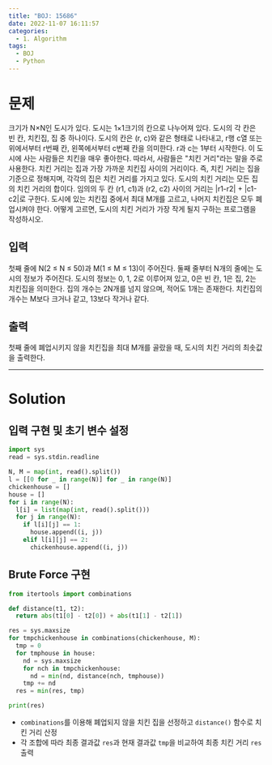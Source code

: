 ```yaml
---
title: "BOJ: 15686"
date: 2022-11-07 16:11:57
categories:
  - 1. Algorithm
tags:
  - BOJ
  - Python
---
```


# 문제

크기가 N×N인 도시가 있다. 도시는 1×1크기의 칸으로 나누어져 있다. 도시의 각 칸은 빈 칸, 치킨집, 집 중 하나이다. 도시의 칸은 (r, c)와 같은 형태로 나타내고, r행 c열 또는 위에서부터 r번째 칸, 왼쪽에서부터 c번째 칸을 의미한다. r과 c는 1부터 시작한다.
이 도시에 사는 사람들은 치킨을 매우 좋아한다. 따라서, 사람들은 "치킨 거리"라는 말을 주로 사용한다. 치킨 거리는 집과 가장 가까운 치킨집 사이의 거리이다. 즉, 치킨 거리는 집을 기준으로 정해지며, 각각의 집은 치킨 거리를 가지고 있다. 도시의 치킨 거리는 모든 집의 치킨 거리의 합이다.
임의의 두 칸 (r1, c1)과 (r2, c2) 사이의 거리는 |r1-r2| + |c1-c2|로 구한다.
도시에 있는 치킨집 중에서 최대 M개를 고르고, 나머지 치킨집은 모두 폐업시켜야 한다. 어떻게 고르면, 도시의 치킨 거리가 가장 작게 될지 구하는 프로그램을 작성하시오.

## 입력

첫째 줄에 N(2 ≤ N ≤ 50)과 M(1 ≤ M ≤ 13)이 주어진다.
둘째 줄부터 N개의 줄에는 도시의 정보가 주어진다.
도시의 정보는 0, 1, 2로 이루어져 있고, 0은 빈 칸, 1은 집, 2는 치킨집을 의미한다. 집의 개수는 2N개를 넘지 않으며, 적어도 1개는 존재한다. 치킨집의 개수는 M보다 크거나 같고, 13보다 작거나 같다.

## 출력

첫째 줄에 폐업시키지 않을 치킨집을 최대 M개를 골랐을 때, 도시의 치킨 거리의 최솟값을 출력한다.

<!-- More -->

---

# Solution

## 입력 구현 및 초기 변수 설정

```python
import sys
read = sys.stdin.readline

N, M = map(int, read().split())
l = [[0 for _ in range(N)] for _ in range(N)]
chickenhouse = []
house = []
for i in range(N):
  l[i] = list(map(int, read().split()))
  for j in range(N):
    if l[i][j] == 1:
      house.append((i, j))
    elif l[i][j] == 2:
      chickenhouse.append((i, j))
```

## Brute Force 구현

```python
from itertools import combinations

def distance(t1, t2):
  return abs(t1[0] - t2[0]) + abs(t1[1] - t2[1])

res = sys.maxsize
for tmpchickenhouse in combinations(chickenhouse, M):
  tmp = 0
  for tmphouse in house:
    nd = sys.maxsize
    for nch in tmpchickenhouse:
      nd = min(nd, distance(nch, tmphouse))
    tmp += nd
  res = min(res, tmp)

print(res)
```

- `combinations`를 이용해 폐업되지 않을 치킨 집을 선정하고 `distance()` 함수로 치킨 거리 산정
- 각 조합에 따라 최종 결과값 `res`과 현재 결과값 `tmp`을 비교하여 최종 치킨 거리 `res` 출력
